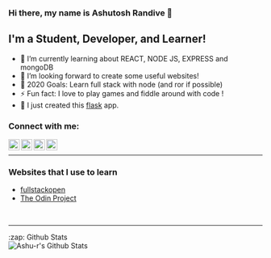 <!--
**Ashu-r/Ashu-r** is a ✨ _special_ ✨ repository because its `README.md` (this file) appears on your GitHub profile.-->

### Hi there, my name is  Ashutosh Randive  👋

## I'm a Student, Developer, and Learner!
<!--
- 🔭 I’m currently working on a [VS Code Course][website]! -->
- 🌱 I’m currently learning about REACT, NODE JS, EXPRESS and mongoDB
- 👯 I’m looking forward to create some useful websites!
- 🥅 2020 Goals: Learn full stack with node (and ror if possible)
- ⚡ Fun fact: I love to play games and fiddle around with code !
- 📱 I just created this [flask] app.



### Connect with me:


[<img align="left" alt="codeSTACKr | YouTube" width="22px" src="https://cdn.jsdelivr.net/npm/simple-icons@v3/icons/youtube.svg" />][youtube]
[<img align="left" alt="codeSTACKr | Twitter" width="22px" src="https://cdn.jsdelivr.net/npm/simple-icons@v3/icons/twitter.svg" />][twitter]
[<img align="left" alt="codeSTACKr | LinkedIn" width="22px" src="https://cdn.jsdelivr.net/npm/simple-icons@v3/icons/linkedin.svg" />][linkedin]
[<img align="left" alt="codeSTACKr | Instagram" width="22px" src="https://cdn.jsdelivr.net/npm/simple-icons@v3/icons/instagram.svg" />][instagram]
<br />

---

### Websites that I use to learn
- [fullstackopen](https://fullstackopen.com/en/)
- [The Odin Project](https://theodinproject.com/)

<br />

---

  <summary>:zap: Github Stats</summary>

  <img align="left" alt="Ashu-r's Github Stats" src="https://github-readme-stats.codestackr.vercel.app/api?username=Ashu-r&show_icons=true&hide_border=true" />


[twitter]: https://twitter.com/_ashyou
[youtube]: https://www.youtube.com/channel/UCnGdfBZeCz2TN6Ghc-X-c1w?view_as=subscriber
[instagram]: https://instagram.com/_ashyou_
[linkedin]: https://www.linkedin.com/in/ashutosh-randive-18923578/
[flask]: https://phone-genie.herokuapp.com
